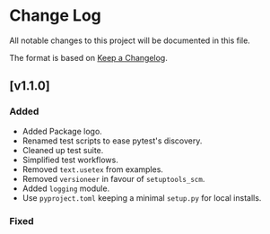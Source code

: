 # Change Log

All notable changes to this project will be documented in this file.

The format is based on [Keep a Changelog](https://keepachangelog.com/en/1.0.0/).

## [v1.1.0]

### Added 

- Added Package logo.
- Renamed test scripts to ease pytest's discovery.
- Cleaned up test suite.
- Simplified test workflows.
- Removed `text.usetex` from examples.
- Removed `versioneer` in favour of `setuptools_scm`.
- Added `logging` module.
- Use `pyproject.toml` keeping a minimal `setup.py` for local installs.

### Fixed
